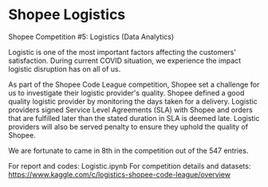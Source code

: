 # Shopee Logistics
 Shopee Competition #5: Logistics (Data Analytics) 

Logistic is one of the most important factors affecting the customers' satisfaction. During current COVID situation, we experience the impact logistic disruption has on all of us.

As part of the Shopee Code League competition, Shopee set a challenge for us to investigate their logistic provider's quality.
Shopee defined a good quality logistic provider by monitoring the days taken for a delivery. Logistic providers signed Service Level Agreements (SLA) with Shopee and orders that are fulfilled later than the stated duration in SLA is deemed late. Logistic providers will also be served penalty to ensure they uphold the quality of Shopee.

We are fortunate to came in 8th in the competition out of the 547 entries.

For report and codes: Logistic.ipynb
For competition details and datasets: https://www.kaggle.com/c/logistics-shopee-code-league/overview
